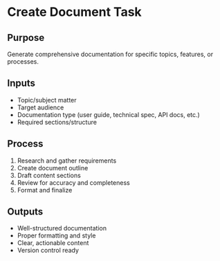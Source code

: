 # Create Document Task

## Purpose
Generate comprehensive documentation for specific topics, features, or processes.

## Inputs
- Topic/subject matter
- Target audience
- Documentation type (user guide, technical spec, API docs, etc.)
- Required sections/structure

## Process
1. Research and gather requirements
2. Create document outline
3. Draft content sections
4. Review for accuracy and completeness
5. Format and finalize

## Outputs
- Well-structured documentation
- Proper formatting and style
- Clear, actionable content
- Version control ready
